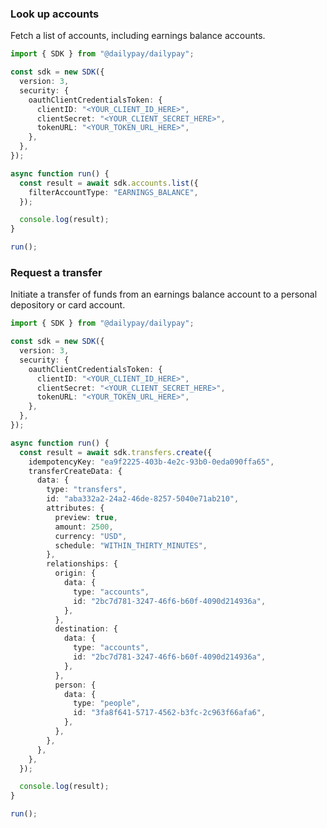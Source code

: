 <!-- Start SDK Example Usage [usage] -->
### Look up accounts

Fetch a list of accounts, including earnings balance accounts.

```typescript
import { SDK } from "@dailypay/dailypay";

const sdk = new SDK({
  version: 3,
  security: {
    oauthClientCredentialsToken: {
      clientID: "<YOUR_CLIENT_ID_HERE>",
      clientSecret: "<YOUR_CLIENT_SECRET_HERE>",
      tokenURL: "<YOUR_TOKEN_URL_HERE>",
    },
  },
});

async function run() {
  const result = await sdk.accounts.list({
    filterAccountType: "EARNINGS_BALANCE",
  });

  console.log(result);
}

run();

```

### Request a transfer

Initiate a transfer of funds from an earnings balance account to a personal depository or card account.

```typescript
import { SDK } from "@dailypay/dailypay";

const sdk = new SDK({
  version: 3,
  security: {
    oauthClientCredentialsToken: {
      clientID: "<YOUR_CLIENT_ID_HERE>",
      clientSecret: "<YOUR_CLIENT_SECRET_HERE>",
      tokenURL: "<YOUR_TOKEN_URL_HERE>",
    },
  },
});

async function run() {
  const result = await sdk.transfers.create({
    idempotencyKey: "ea9f2225-403b-4e2c-93b0-0eda090ffa65",
    transferCreateData: {
      data: {
        type: "transfers",
        id: "aba332a2-24a2-46de-8257-5040e71ab210",
        attributes: {
          preview: true,
          amount: 2500,
          currency: "USD",
          schedule: "WITHIN_THIRTY_MINUTES",
        },
        relationships: {
          origin: {
            data: {
              type: "accounts",
              id: "2bc7d781-3247-46f6-b60f-4090d214936a",
            },
          },
          destination: {
            data: {
              type: "accounts",
              id: "2bc7d781-3247-46f6-b60f-4090d214936a",
            },
          },
          person: {
            data: {
              type: "people",
              id: "3fa8f641-5717-4562-b3fc-2c963f66afa6",
            },
          },
        },
      },
    },
  });

  console.log(result);
}

run();

```
<!-- End SDK Example Usage [usage] -->